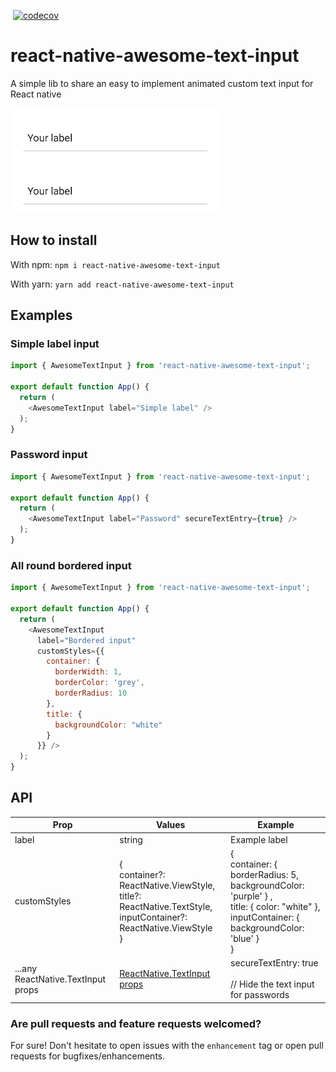 [![<AlejandroFabianCampos>](https://circleci.com/gh/AlejandroFabianCampos/react-native-awesome-text-input.svg?style=svg)](https://circleci.com/gh/AlejandroFabianCampos/react-native-awesome-text-input)
[![codecov](https://codecov.io/gh/AlejandroFabianCampos/react-native-awesome-text-input/branch/develop/graph/badge.svg)](https://codecov.io/gh/AlejandroFabianCampos/react-native-awesome-text-input)

# react-native-awesome-text-input
A simple lib to share an easy to implement animated custom text input for React native

![Awesome Text Input Demo](examples/gifs/AwesomeTextInput1-1-2-testgif1.gif)
![Awesome Text Input Demo](examples/gifs/AwesomeTextInput1-1-2-testgif2.gif)

## How to install 
With npm:
`npm i react-native-awesome-text-input`

With yarn: 
`yarn add react-native-awesome-text-input`

## Examples

### Simple label input

```javascript
import { AwesomeTextInput } from 'react-native-awesome-text-input';

export default function App() {
  return (
    <AwesomeTextInput label="Simple label" />
  );
}
```

### Password input 

```javascript
import { AwesomeTextInput } from 'react-native-awesome-text-input';

export default function App() {
  return (
    <AwesomeTextInput label="Password" secureTextEntry={true} />
  );
}
```

### All round bordered input 

```javascript
import { AwesomeTextInput } from 'react-native-awesome-text-input';

export default function App() {
  return (
    <AwesomeTextInput 
      label="Bordered input" 
      customStyles={{ 
        container: { 
          borderWidth: 1, 
          borderColor: 'grey', 
          borderRadius: 10 
        }, 
        title: { 
          backgroundColor: "white" 
        } 
      }} />
  );
}
```

## API

| Prop | Values | Example |
| ---- | -------- | ---- |
| label | string | Example label |
| customStyles | { <br> container?: ReactNative.ViewStyle, <br> title?: ReactNative.TextStyle, <br> inputContainer?: ReactNative.ViewStyle <br> } | { <br> container: { borderRadius: 5, backgroundColor: 'purple' } , <br> title: { color: "white" }, <br> inputContainer: { backgroundColor: 'blue' } <br> } |
| ...any ReactNative.TextInput props | [ReactNative.TextInput props](https://reactnative.dev/docs/textinput#props) | secureTextEntry: true <br><br> // Hide the text input for passwords |


### Are pull requests and feature requests welcomed? 
For sure! Don't hesitate to open issues with the `enhancement` tag or open pull requests for bugfixes/enhancements.
